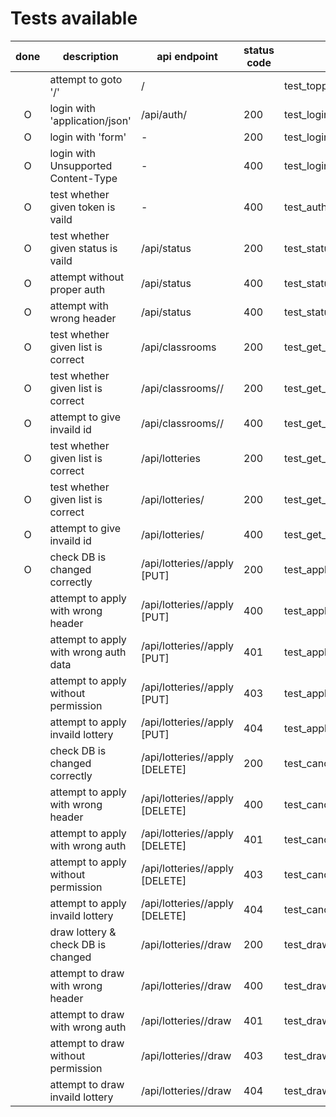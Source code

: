 # Tests available

| done | description                           | api endpoint                       | status code |  test_method name                      |
|:----:|---------------------------------------|------------------------------------|-------------|----------------------------------------|
|      | attempt to goto '/'                   | /                                  |             | test_toppage                           |
|  O   | login with 'application/json'         | /api/auth/                         | 200         | test_login                             |
|  O   | login with 'form'                     |   -                                | 200         | test_login_form                        |
|  O   | login with Unsupported Content-Type   |   -                                | 400         | test_login_invaild                     |
|  O   | test whether given token is vaild     |   -                                | 400         | test_auth_token                        |
|  O   | test whether given status is vaild    | /api/status                        | 200         | test_status                            |
|  O   | attempt without proper auth           | /api/status                        | 400         | test_status_invaild_auth               |
|  O   | attempt with wrong header             | /api/status                        | 400         | test_status_wrong_header               |
|  O   | test whether given list is correct    | /api/classrooms                    | 200         | test_get_allclassrooms                 |
|  O   | test whether given list is correct    | /api/classrooms/<id>/              | 200         | test_get_specific_classroom            |
|  O   | attempt to give invaild id            | /api/classrooms/<id>/              | 400         | test_get_specific_classroom_invaild_id |
|  O   | test whether given list is correct    | /api/lotteries                     | 200         | test_get_alllotteries                  |
|  O   | test whether given list is correct    | /api/lotteries/<id>                | 200         | test_get_specific_lottery              |
|  O   | attempt to give invaild id            | /api/lotteries/<id>                | 400         | test_get_specific_lottery_invalid_id   |
|  O   | check DB is changed correctly         | /api/lotteries/<id>/apply [PUT]    | 200         | test_apply                             |
|      | attempt to apply with wrong header    | /api/lotteries/<id>/apply [PUT]    | 400         | test_apply_invaild_header              |
|      | attempt to apply with wrong auth data | /api/lotteries/<id>/apply [PUT]    | 401         | test_apply_invaild_auth                |
|      | attempt to apply without permission   | /api/lotteries/<id>/apply [PUT]    | 403         | test_apply_noperm                      |
|      | attempt to apply invaild lottery      | /api/lotteries/<id>/apply [PUT]    | 404         | test_apply_invaild                     |
|      | check DB is changed correctly         | /api/lotteries/<id>/apply [DELETE] | 200         | test_cancel                            |
|      | attempt to apply with wrong header    | /api/lotteries/<id>/apply [DELETE] | 400         | test_cancel_invaild_header             |
|      | attempt to apply with wrong auth      | /api/lotteries/<id>/apply [DELETE] | 401         | test_cancel_invaild_auth               |
|      | attempt to apply without permission   | /api/lotteries/<id>/apply [DELETE] | 403         | test_cancel_noperm                     |
|      | attempt to apply invaild lottery      | /api/lotteries/<id>/apply [DELETE] | 404         | test_cancel_invaild                    |
|      | draw lottery & check DB is changed    | /api/lotteries/<id>/draw           | 200         | test_draw                              |
|      | attempt to draw with wrong header     | /api/lotteries/<id>/draw           | 400         | test_draw_invaild_header               |
|      | attempt to draw with wrong auth       | /api/lotteries/<id>/draw           | 401         | test_draw_invaild_auth                 |
|      | attempt to draw without permission    | /api/lotteries/<id>/draw           | 403         | test_draw_noperm                       |
|      | attempt to draw invaild lottery       | /api/lotteries/<id>/draw           | 404         | test_draw_invaild                      |
